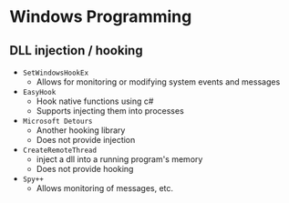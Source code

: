 # Windows Programming

## DLL injection / hooking

- `SetWindowsHookEx`
    - Allows for monitoring or modifying system events and messages
- `EasyHook`
    - Hook native functions using c#
    - Supports injecting them into processes
- `Microsoft Detours`
    - Another hooking library
    - Does not provide injection
- `CreateRemoteThread`
    - inject a dll into a running program's memory
    - Does not provide hooking
- `Spy++`
    - Allows monitoring of messages, etc.
